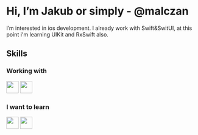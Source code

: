 # Hi, I’m Jakub or simply - @malczan
I’m interested in ios development. I already work with Swift&SwitUI, at this point i'm learning UIKit and RxSwift also.

## Skills 

### Working with

<a> <img height="32" width="32" src="https://unpkg.com/simple-icons@v7/icons/swift.svg" /> <a/>
<a> <img height="32" width="32" src="https://unpkg.com/simple-icons@v7/icons/xcode.svg" /> <a/>

### I want to learn

<a> <img height="32" width="32" src="https://unpkg.com/simple-icons@v7/icons/uikit.svg" /> <a/>
<a> <img height="32" width="32" src="https://unpkg.com/simple-icons@v7/icons/reactivex.svg" /> <a/>


<!---
malczan/malczan is a ✨ special ✨ repository because its `README.md` (this file) appears on your GitHub profile.
You can click the Preview link to take a look at your changes.
--->
